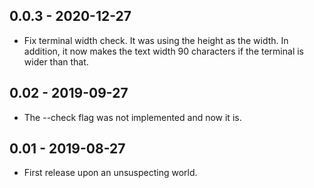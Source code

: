 ## 0.0.3 - 2020-12-27

* Fix terminal width check. It was using the height as the width. In addition,
  it now makes the text width 90 characters if the terminal is wider than
  that.


## 0.02 - 2019-09-27

* The --check flag was not implemented and now it is.


## 0.01 - 2019-08-27

* First release upon an unsuspecting world.
